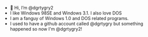 - 👋 Hi, I’m @dgrtygry2
- I like Windows 98SE and Windows 3.1. I also love DOS
- I am a fanguy of Windows 1.0 and DOS related programs.
- I used to have a github account called @dgrtygry but something happened so now I'm @dgrtygry2!
